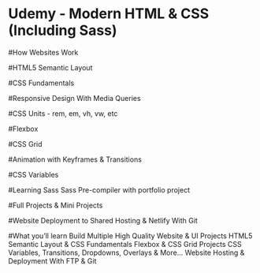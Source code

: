 # Udemy - Modern HTML & CSS (Including Sass)

#How Websites Work

#HTML5 Semantic Layout

#CSS Fundamentals

#Responsive Design With Media Queries

#CSS Units - rem, em, vh, vw, etc

#Flexbox

#CSS Grid

#Animation with Keyframes & Transitions

#CSS Variables

#Learning Sass
Sass Pre-compiler with portfolio project

#Full Projects & Mini Projects

#Website Deployment to Shared Hosting & Netlify With Git


#What you’ll learn
Build Multiple High Quality Website & UI Projects
HTML5 Semantic Layout & CSS Fundamentals
Flexbox & CSS Grid Projects
CSS Variables, Transitions, Dropdowns, Overlays & More...
Website Hosting & Deployment With FTP & Git
